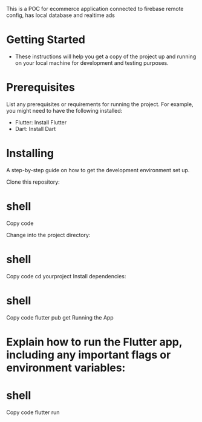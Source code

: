 
  This is a POC for ecommerce application connected to firebase remote config, has local database and realtime ads

# Getting Started
- These instructions will help you get a copy of the project up and running on your local machine for development and testing purposes.

# Prerequisites
List any prerequisites or requirements for running the project. For example, you might need to have the following installed:

- Flutter: Install Flutter
- Dart: Install Dart
# Installing
A step-by-step guide on how to get the development environment set up.

Clone this repository:

# shell
  Copy code
 
  Change into the project directory:

# shell
  Copy code
  cd yourproject
  Install dependencies:

# shell
  Copy code
  flutter pub get
  Running the App
  
# Explain how to run the Flutter app, including any important flags or environment variables:

# shell
  Copy code
  flutter run
